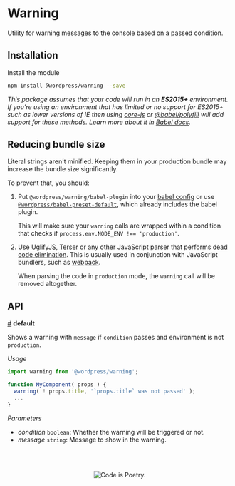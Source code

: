 # Warning

Utility for warning messages to the console based on a passed condition.

## Installation

Install the module

```bash
npm install @wordpress/warning --save
```

_This package assumes that your code will run in an **ES2015+** environment. If you're using an environment that has limited or no support for ES2015+ such as lower versions of IE then using [core-js](https://github.com/zloirock/core-js) or [@babel/polyfill](https://babeljs.io/docs/en/next/babel-polyfill) will add support for these methods. Learn more about it in [Babel docs](https://babeljs.io/docs/en/next/caveats)._

## Reducing bundle size

Literal strings aren't minified. Keeping them in your production bundle may increase the bundle size significantly.

To prevent that, you should:

1.  Put `@wordpress/warning/babel-plugin` into your [babel config](https://babeljs.io/docs/en/plugins#plugin-options) or use [`@wordpress/babel-preset-default`](https://www.npmjs.com/package/@wordpress/babel-preset-default), which already includes the babel plugin.

    This will make sure your `warning` calls are wrapped within a condition that checks if `process.env.NODE_ENV !== 'production'`.

2.  Use [UglifyJS](https://github.com/mishoo/UglifyJS2), [Terser](https://github.com/terser/terser) or any other JavaScript parser that performs [dead code elimination](https://en.wikipedia.org/wiki/Dead_code_elimination). This is usually used in conjunction with JavaScript bundlers, such as [webpack](https://github.com/webpack/webpack).

    When parsing the code in `production` mode, the `warning` call will be removed altogether.

## API

<!-- START TOKEN(Autogenerated API docs) -->

<a name="default" href="#default">#</a> **default**

Shows a warning with `message` if `condition` passes and environment is not `production`.

_Usage_

```js
import warning from '@wordpress/warning';

function MyComponent( props ) {
  warning( ! props.title, '`props.title` was not passed' );
  ...
}
```

_Parameters_

-   _condition_ `boolean`: Whether the warning will be triggered or not.
-   _message_ `string`: Message to show in the warning.


<!-- END TOKEN(Autogenerated API docs) -->

<br/><br/><p align="center"><img src="https://s.w.org/style/images/codeispoetry.png?1" alt="Code is Poetry." /></p>

